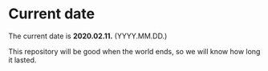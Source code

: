 # Current date

The current date is **2020.02.11.** (YYYY.MM.DD.)

This repository will be good when the world ends, so we will know how long it lasted.